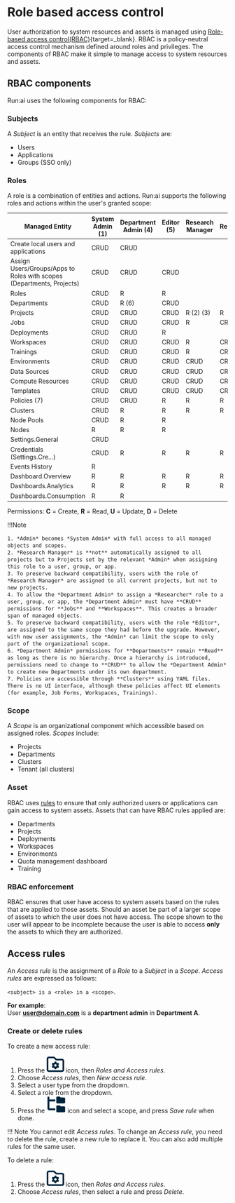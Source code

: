 # Role based access control

User authorization to system resources and assets is managed using [Role-based access control(RBAC)](https://en.wikipedia.org/wiki/Role-based_access_control){target=_blank}. RBAC is a policy-neutral access control mechanism defined around roles and privileges. The components of RBAC make it simple to manage access to system resources and assets.

## RBAC components

Run:ai uses the following components for RBAC:

### Subjects

A *Subject* is an entity that receives the rule. *Subjects* are:

* Users
* Applications
* Groups (SSO only)

### Roles

A role is a combination of entities and actions. Run:ai supports the following roles and actions within the user's granted scope:

| Managed Entity                                                        | System Admin (1) | Department Admin (4) | Editor (5) | Research Manager | Researcher | ML Eng. | Viewer | Researcher L1 | Researcher L2 | Environments Admin | Data Sources Admin | Compute Resources Admin | Templates Admin | Department Viewer |
|-----------------------------------------------------------------------|------------------|----------------------|------------|------------------|------------|---------|--------|---------------|---------------|--------------------|--------------------|-------------------------|-----------------|-------------------|
| Create local users and applications                                   | CRUD             | CRUD                 |            |                  |            |         |        |               |               |                    |                    |                         |                 |                   |
| Assign Users/Groups/Apps to Roles with scopes (Departments, Projects) | CRUD             | CRUD                 | CRUD       |                  |            |         |        |               |               |                    |                    |                         |                 |                   |
| Roles                                                                 | CRUD             | R                    | R          |                  |            |         |        |               |               |                    |                    |                         |                 |                   |
| Departments                                                           | CRUD             | R (6)                | CRUD       |                  |            | R       | R      |               |               | R                  | R                  | R                       | R               | R                 |
| Projects                                                              | CRUD             | CRUD                 | CRUD       | R (2) (3)        | R          | R       | R      | R             | CRUD          | R                  | R                  | R                       | R               | R                 |
| Jobs                                                                  | CRUD             | CRUD                 | CRUD       | R                | CRUD       |         | R      | CRUD          | CRUD          | R                  | R                  | R                       | R               | R                 |
| Deployments                                                           | CRUD             | CRUD                 | R          |                  |            | CRUD    | R      |               |               |                    |                    |                         |                 | R                 |
| Workspaces                                                            | CRUD             | CRUD                 | CRUD       | R                | CRUD       |         | R      | CRUD          | CRUD          | R                  | R                  | R                       | R               | R                 |
| Trainings                                                             | CRUD             | CRUD                 | CRUD       | R                | CRUD       |         | R      | CRUD          |               | R                  | R                  | R                       | R               | R                 |
| Environments                                                          | CRUD             | CRUD                 | CRUD       | CRUD             | CRUD       |         | R      | R             | R             | CRUD               | R                  | R                       | R               | R                 |
| Data Sources                                                          | CRUD             | CRUD                 | CRUD       | CRUD             | CRUD       |         | R      | R             | R             | R                  | CRUD               | R                       | R               | R                 |
| Compute Resources                                                     | CRUD             | CRUD                 | CRUD       | CRUD             | CRUD       |         | R      | R             | R             | R                  | R                  | CRUD                    | R               | R                 |
| Templates                                                             | CRUD             | CRUD                 | CRUD       | CRUD             | CRUD       |         | R      | R             | R             | R                  | R                  | R                       | CRUD            | R                 |
| Policies (7)                                                          | CRUD             | CRUD                 | R          | R                | R          | R       | R      | R             |               | R                  | R                  | R                       | R               | R                 |
| Clusters                                                              | CRUD             | R                    | R          | R                | R          | R       | R      | R             |               | R                  | R                  | R                       | R               | R                 |
| Node Pools                                                            | CRUD             | R                    | R          |                  |            | R       | R      |               |               |                    |                    |                         |                 |                   |
| Nodes                                                                 | R                | R                    | R          |                  |            | R       | R      |               |               |                    |                    |                         |                 |                   |
| Settings.General                                                      | CRUD             |                      |            |                  |            |         |        |               |               |                    |                    |                         |                 |                   |
| Credentials (Settings.Cre...)                                         | CRUD             | R                    | R          | R                | R          | R       | R      | R             |               |                    | R                  |                         |                 |                   |
| Events History                                                        | R                |                      |            |                  |            |         |        |               |               |                    |                    |                         |                 |                   |
| Dashboard.Overview                                                    | R                | R                    | R          | R                | R          | R       | R      | R             | R             | R                  | R                  | R                       | R               | R                 |
| Dashboards.Analytics                                                  | R                | R                    | R          | R                | R          | R       | R      | R             | R             | R                  | R                  | R                       | R               | R                 |
| Dashboards.Consumption                                                | R                | R                    |            |                  |            |         |        | R             | R             |                    |                    |                         |                 |                   |

Permissions:    **C** = Create, **R** = Read, **U** = Update, **D** = Delete

!!!Note

    1. *Admin* becomes *System Admin* with full access to all managed objects and scopes.
    2. *Research Manager* is **not** automatically assigned to all projects but to Projects set by the relevant *Admin* when assigning this role to a user, group, or app.
    3. To preserve backward compatibility, users with the role of *Research Manager* are assigned to all current projects, but not to new projects.
    4. To allow the *Department Admin* to assign a *Researcher* role to a user, group, or app, the *Department Admin* must have **CRUD** permissions for **Jobs** and **Workspaces**. This creates a broader span of managed objects.
    5. To preserve backward compatibility, users with the role *Editor*, are assigned to the same scope they had before the upgrade. However, with new user assignments, the *Admin* can limit the scope to only part of the organizational scope.
    6. *Department Admin* permissions for **Departments** remain **Read** as long as there is no hierarchy. Once a hierarchy is introduced, permissions need to change to **CRUD** to allow the *Department Admin* to create new Departments under its own department.
    7. Policies are accessible through **Clusters** using YAML files. There is no UI interface, although these policies affect UI elements (for example, Job Forms, Workspaces, Trainings).

### Scope

A *Scope* is an organizational component which accessible based on assigned roles. *Scopes* include:

* Projects
* Departments
* Clusters
* Tenant (all clusters)

### Asset

RBAC uses [rules](#access-rules) to ensure that only authorized users or applications can gain access to system assets. Assets that can have RBAC rules applied are:

* Departments
* Projects
* Deployments
* Workspaces
* Environments
* Quota management dashboard
* Training

### RBAC enforcement

RBAC ensures that user have access to system assets based on the rules that are applied to those assets. Should an asset be part of a larger scope of assets to which the user does not have access. The scope shown to the user will appear to be incomplete because the user is able to access **only** the assets to which they are authorized.

## Access rules

An *Access rule* is the assignment of a *Role* to a *Subject* in a *Scope*. *Access rules* are expressed as follows:

`<subject> is a <role> in a <scope>`.

**For example**:  
User **user@domain.com** is a **department admin** in **Department A**.

### Create or delete rules

To create a new access rule:

1. Press the ![Tools and Settings](../../admin-ui-setup/img/tools-and-settings.svg) icon, then *Roles and Access rules*.
2. Choose *Access rules*, then *New access rule*.
3. Select a user type from the dropdown.
4. Select a role from the dropdown.
5. Press the ![Scope](../../../images/scope-icon.svg) icon and select a scope, and press *Save rule* when done.

!!! Note
    You cannot edit *Access rules*. To change an *Access rule*, you need to delete the rule, create a new rule to replace it. You can also add multiple rules for the same user.

To delete a rule:

1. Press the ![Tools and Settings](../../admin-ui-setup/img/tools-and-settings.svg) icon, then *Roles and Access rules*.
2. Choose *Access rules*, then select a rule and press *Delete*.
